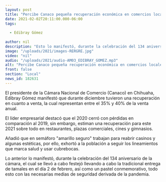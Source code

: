 ```yaml
---
layout: post
title: "Percibe Canaco pequeña recuperación económica en comercios locales durante el mes de diciembre "
date: 2021-02-02T20:11:00.000-06:00
tags:
  
  - Edibray Gómez
  
author: nil
description: "Esto lo manifestó, durante la celebración del 134 aniversario de la cámara"
image: "/uploads/2021/images-RERGRE.jpg"
video: "nil"
audio: "/uploads/2021/audio-AM03_EDIBRAY_GOMEZ.mp3"
alt: "Percibe Canaco pequeña recuperación económica en comercios locales durante el mes de diciembre "
front: false
section: "Local"
news_id: 182631
---
```


El presidente de la Cámara Nacional de Comercio (Canaco) en Chihuaha, Edibray Gómez manifestó que durante diciembre tuvieron una recuperación en cuanto a venta, la cual representan entre el 35% y 40% de la venta anual.

El líder empresarial destacó que el 2020 cerró con pérdidas en comparación al 2019, sin embargo, estiman una recuperación para este 2021 sobre todo en restaurantes, plazas comerciales, cines y gimnasios.

Añadió que en semáforo "amarillo seguro" trabajan para reabrir casinos y algunas estéticas, por ello, exhortó a la población a seguir los lineamientos que marca salud y usar cubrebocas.

Lo anterior lo manifestó, durante la celebración del 134 aniversario de la cámara, el cual se llevó a cabo festejó llevando a cabo la tradicional entrega de tamales en el día 2 de febrero, así como un pastel conmemorativo, todo esto con las necesarias medias de seguridad derivada de la pandemia.
